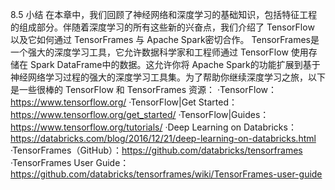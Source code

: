 
8.5 小结
在本章中，我们回顾了神经网络和深度学习的基础知识，包括特征工程的组成部分。伴随着深度学习的所有这些新的兴奋点，我们介绍了 TensorFlow 以及它如何通过 TensorFrames 与 Apache Spark密切合作。
TensorFrames是一个强大的深度学习工具，它允许数据科学家和工程师通过 TensorFlow 使用存储在 Spark DataFrame中的数据。这允许你将 Apache Spark的功能扩展到基于神经网络学习过程的强大的深度学习工具集。为了帮助你继续深度学习之旅，以下是一些很棒的 TensorFlow 和 TensorFrames 资源：
·TensorFlow：https://www.tensorflow.org/
·TensorFlow|Get Started：https://www.tensorflow.org/get_started/
·TensorFlow|Guides：https://www.tensorflow.org/tutorials/
·Deep Learning on Databricks：https://databricks.com/blog/2016/12/21/deep-learning-on-databricks.html
·TensorFrames（GitHub）：https://github.com/databricks/tensorframes
·TensorFrames User Guide：https://github.com/databricks/tensorframes/wiki/TensorFrames-user-guide
